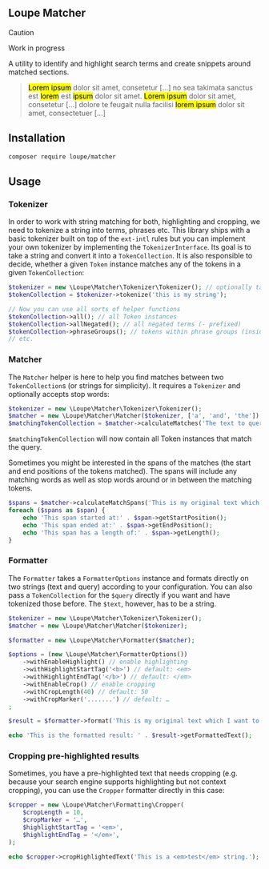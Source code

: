 ## Loupe Matcher

> [!CAUTION]
> Work in progress

A utility to identify and highlight search terms and create snippets around matched sections.

> <mark>Lorem ipsum</mark> dolor sit amet, consetetur [...] no sea takimata sanctus est <mark>lorem</mark> est <mark>ipsum</mark> dolor sit amet. <mark>Lorem ipsum</mark> dolor sit amet, consetetur [...] dolore te feugait nulla facilisi <mark>lorem ipsum</mark> dolor sit amet, consectetuer [...]

## Installation

```bash
composer require loupe/matcher
```

## Usage

### Tokenizer

In order to work with string matching for both, highlighting and cropping, we need to tokenize a string into terms, 
phrases etc. This library ships with a basic tokenizer built on top of the `ext-intl` rules but you can implement 
your own tokenizer by implementing the `TokenizerInterface`. Its goal is to take a string and convert it into a 
`TokenCollection`. It is also responsible to decide, whether a given `Token` instance matches any of the tokens in a 
given `TokenCollection`:

```php
$tokenizer = new \Loupe\Matcher\Tokenizer\Tokenizer(); // optionally takes a locale to improve tokenization
$tokenCollection = $tokenizer->tokenize('this is my string');

// Now you can use all sorts of helper functions
$tokenCollection->all(); // all Token instances
$tokenCollection->allNegated(); // all negated terms (- prefixed)
$tokenCollection->phraseGroups(); // tokens within phrase groups (inside quotation marks, e.g. "this is a phrase")
// etc.
```

### Matcher

The `Matcher` helper is here to help you find matches between two `TokenCollection`s (or strings for simplicity). It requires a `Tokenizer` and optionally accepts stop words:

```php
$tokenizer = new \Loupe\Matcher\Tokenizer\Tokenizer();
$matcher = new \Loupe\Matcher\Matcher($tokenizer, ['a', 'and', 'the']);
$matchingTokenCollection = $matcher->calculateMatches('The text to query', 'query');
```

`$matchingTokenCollection` will now contain all Token instances that match the query.

Sometimes you might be interested in the spans of the matches (the start and end positions of the tokens matched). The spans will include any matching words as well as stop words around or in between the matching tokens.

```php
$spans = $matcher->calculateMatchSpans('This is my original text which I want to query.', 'query', $matchingTokenCollection);
foreach ($spans as $span) {
    echo 'This span started at:' . $span->getStartPosition();
    echo 'This span ended at:' . $span->getEndPosition();
    echo 'This span has a length of:' . $span->getLength();
}
```

### Formatter

The `Formatter` takes a `FormatterOptions` instance and formats directly on two strings (text and query) according to your
configuration. You can also pass a `TokenCollection` for the `$query` directly if you want and have tokenized those
before. The `$text`, however, has to be a string.

```php
$tokenizer = new \Loupe\Matcher\Tokenizer\Tokenizer();
$matcher = new \Loupe\Matcher\Matcher($tokenizer);

$formatter = new \Loupe\Matcher\Formatter($matcher);

$options = (new \Loupe\Matcher\FormatterOptions())
    ->withEnableHighlight() // enable highlighting
    ->withHighlightStartTag('<b>') // default: <em>
    ->withHighlightEndTag('</b>') // default: </em>
    ->withEnableCrop() // enable cropping
    ->withCropLength(40) // default: 50
    ->withCropMarker('.......') // default: …
;

$result = $formatter->format('This is my original text which I want to query.', 'query', $options);

echo 'This is the formatted result: ' . $result->getFormattedText();
```

### Cropping pre-highlighted results

Sometimes, you have a pre-highlighted text that needs cropping (e.g. because your search engine supports highlighting
but not context cropping), you can use the `Cropper` formatter directly in this case:

```php
$cropper = new \Loupe\Matcher\Formatting\Cropper(
    $cropLength = 10,
    $cropMarker = '…',
    $highlightStartTag = '<em>',
    $highlightEndTag = '</em>',
);

echo $cropper->cropHighlightedText('This is a <em>test</em> string.'); // Outputs: …a <em>test</em> st…
```
